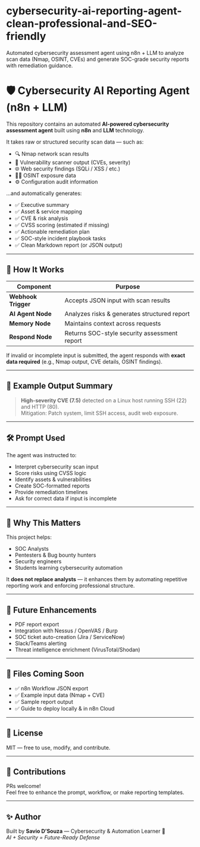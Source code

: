 # cybersecurity-ai-reporting-agent-clean-professional-and-SEO-friendly
Automated cybersecurity assessment agent using n8n + LLM to analyze scan data (Nmap, OSINT, CVEs) and generate SOC-grade security reports with remediation guidance.

# 🛡️ Cybersecurity AI Reporting Agent (n8n + LLM)

This repository contains an automated **AI-powered cybersecurity assessment agent** built using **n8n** and **LLM** technology.  

It takes raw or structured security scan data — such as:

- 🔍 Nmap network scan results  
- 🛑 Vulnerability scanner output (CVEs, severity)  
- 🌐 Web security findings (SQLi / XSS / etc.)  
- 🕵🏻 OSINT exposure data  
- ⚙️ Configuration audit information  

…and automatically generates:

- ✅ Executive summary  
- ✅ Asset & service mapping  
- ✅ CVE & risk analysis  
- ✅ CVSS scoring (estimated if missing)  
- ✅ Actionable remediation plan  
- ✅ SOC-style incident playbook tasks  
- ✅ Clean Markdown report (or JSON output)

---

## 🧠 **How It Works**

| Component | Purpose |
|----------|--------|
**Webhook Trigger** | Accepts JSON input with scan results  
**AI Agent Node** | Analyzes risks & generates structured report  
**Memory Node** | Maintains context across requests  
**Respond Node** | Returns SOC-style security assessment report  

If invalid or incomplete input is submitted, the agent responds with **exact data required** (e.g., Nmap output, CVE details, OSINT findings).

---

## 📌 **Example Output Summary**

> **High-severity CVE (7.5)** detected on a Linux host running SSH (22) and HTTP (80).  
> Mitigation: Patch system, limit SSH access, audit web exposure.

---

## 🛠️ **Prompt Used**

The agent was instructed to:

- Interpret cybersecurity scan input  
- Score risks using CVSS logic  
- Identify assets & vulnerabilities  
- Create SOC-formatted reports  
- Provide remediation timelines  
- Ask for correct data if input is incomplete  

---

## 🌟 **Why This Matters**

This project helps:

- SOC Analysts  
- Pentesters & Bug bounty hunters  
- Security engineers  
- Students learning cybersecurity automation  

It **does not replace analysts** — it enhances them by automating repetitive reporting work and enforcing professional structure.

---

## 🚀 **Future Enhancements**

- PDF report export  
- Integration with Nessus / OpenVAS / Burp  
- SOC ticket auto-creation (Jira / ServiceNow)  
- Slack/Teams alerting  
- Threat intelligence enrichment (VirusTotal/Shodan)

---

## 📂 **Files Coming Soon**

- ✅ n8n Workflow JSON export  
- ✅ Example input data (Nmap + CVE)  
- ✅ Sample report output  
- ✅ Guide to deploy locally & in n8n Cloud  

---

## 📜 **License**

MIT — free to use, modify, and contribute.

---

## 🤝 **Contributions**

PRs welcome!  
Feel free to enhance the prompt, workflow, or make reporting templates.

---

## ✨ Author

Built by **Savio D’Souza** — Cybersecurity & Automation Learner 🚀  
*AI + Security = Future-Ready Defense*

